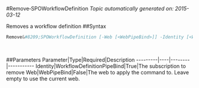 #Remove&#8209;SPOWorkflowDefinition
*Topic automatically generated on: 2015-03-12*

Removes a workflow definition
##Syntax
```powershell
Remove&#8209;SPOWorkflowDefinition [-Web [<WebPipeBind>]] -Identity [<WorkflowDefinitionPipeBind>]
```
&nbsp;

##Parameters
Parameter|Type|Required|Description
---------|----|--------|-----------
Identity|WorkflowDefinitionPipeBind|True|The subscription to remove
Web|WebPipeBind|False|The web to apply the command to. Leave empty to use the current web.
